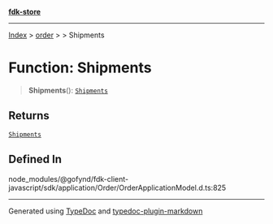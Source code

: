 [**fdk-store**](../../../README.md)
***

[Index](../../../API.md) > [order](../../README.md) > [<internal>](../README.md) > Shipments

# Function: Shipments

> **Shipments**(): [`Shipments`](../type-aliases/type-alias.Shipments.md)

## Returns

[`Shipments`](../type-aliases/type-alias.Shipments.md)

## Defined In

node\_modules/@gofynd/fdk-client-javascript/sdk/application/Order/OrderApplicationModel.d.ts:825

***
Generated using [TypeDoc](https://typedoc.org/) and [typedoc-plugin-markdown](https://www.npmjs.com/package/typedoc-plugin-markdown)

